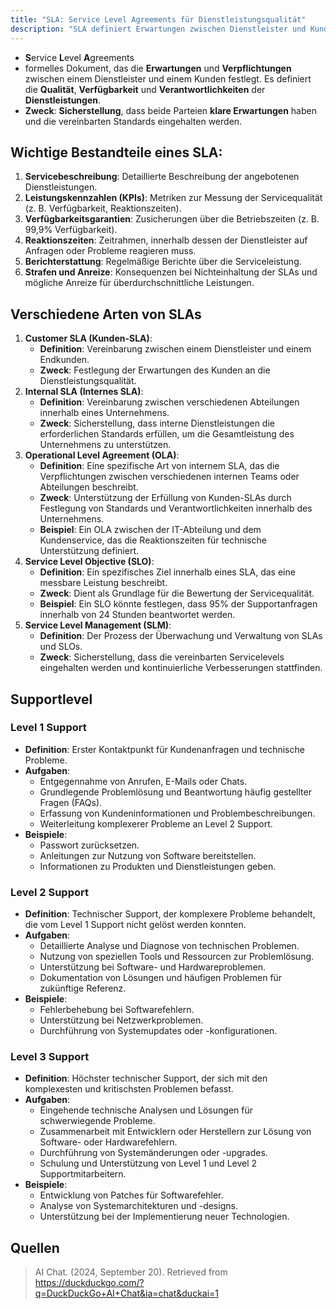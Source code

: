 ```yaml
---
title: "SLA: Service Level Agreements für Dienstleistungsqualität"
description: "SLA definiert Erwartungen zwischen Dienstleister und Kunde. KPIs, Verfügbarkeit, Reaktionszeiten. Arten Customer/Internal/OLA; Supportlevel 1-3."
---
```


- **S**ervice **L**evel **A**greements
- formelles Dokument, das die **Erwartungen** und **Verpflichtungen** zwischen einem Dienstleister und einem Kunden festlegt. Es definiert die **Qualität**, **Verfügbarkeit** und **Verantwortlichkeiten** der **Dienstleistungen**.
- **Zweck**: **Sicherstellung**, dass beide Parteien **klare Erwartungen** haben und die vereinbarten Standards eingehalten werden.

## Wichtige Bestandteile eines SLA:
1. **Servicebeschreibung**: Detaillierte Beschreibung der angebotenen Dienstleistungen.
2. **Leistungskennzahlen (KPIs)**: Metriken zur Messung der Servicequalität (z. B. Verfügbarkeit, Reaktionszeiten).
3. **Verfügbarkeitsgarantien**: Zusicherungen über die Betriebszeiten (z. B. 99,9% Verfügbarkeit).
4. **Reaktionszeiten**: Zeitrahmen, innerhalb dessen der Dienstleister auf Anfragen oder Probleme reagieren muss.
5. **Berichterstattung**: Regelmäßige Berichte über die Serviceleistung.
6. **Strafen und Anreize**: Konsequenzen bei Nichteinhaltung der SLAs und mögliche Anreize für überdurchschnittliche Leistungen.

## Verschiedene Arten von SLAs
1. **Customer SLA (Kunden-SLA)**:
   - **Definition**: Vereinbarung zwischen einem Dienstleister und einem Endkunden.
   - **Zweck**: Festlegung der Erwartungen des Kunden an die Dienstleistungsqualität.
2. **Internal SLA (Internes SLA)**:
   - **Definition**: Vereinbarung zwischen verschiedenen Abteilungen innerhalb eines Unternehmens.
   - **Zweck**: Sicherstellung, dass interne Dienstleistungen die erforderlichen Standards erfüllen, um die Gesamtleistung des Unternehmens zu unterstützen.
3. **Operational Level Agreement (OLA)**:
   - **Definition**: Eine spezifische Art von internem SLA, das die Verpflichtungen zwischen verschiedenen internen Teams oder Abteilungen beschreibt.
   - **Zweck**: Unterstützung der Erfüllung von Kunden-SLAs durch Festlegung von Standards und Verantwortlichkeiten innerhalb des Unternehmens.
   - **Beispiel**: Ein OLA zwischen der IT-Abteilung und dem Kundenservice, das die Reaktionszeiten für technische Unterstützung definiert.
4. **Service Level Objective (SLO)**:
   - **Definition**: Ein spezifisches Ziel innerhalb eines SLA, das eine messbare Leistung beschreibt.
   - **Zweck**: Dient als Grundlage für die Bewertung der Servicequalität.
   - **Beispiel**: Ein SLO könnte festlegen, dass 95% der Supportanfragen innerhalb von 24 Stunden beantwortet werden.
5. **Service Level Management (SLM)**:
   - **Definition**: Der Prozess der Überwachung und Verwaltung von SLAs und SLOs.
   - **Zweck**: Sicherstellung, dass die vereinbarten Servicelevels eingehalten werden und kontinuierliche Verbesserungen stattfinden.

## Supportlevel
### Level 1 Support
- **Definition**: Erster Kontaktpunkt für Kundenanfragen und technische Probleme.
- **Aufgaben**:
  - Entgegennahme von Anrufen, E-Mails oder Chats.
  - Grundlegende Problemlösung und Beantwortung häufig gestellter Fragen (FAQs).
  - Erfassung von Kundeninformationen und Problembeschreibungen.
  - Weiterleitung komplexerer Probleme an Level 2 Support.
- **Beispiele**:
  - Passwort zurücksetzen.
  - Anleitungen zur Nutzung von Software bereitstellen.
  - Informationen zu Produkten und Dienstleistungen geben.

### Level 2 Support
- **Definition**: Technischer Support, der komplexere Probleme behandelt, die vom Level 1 Support nicht gelöst werden konnten.
- **Aufgaben**:
  - Detaillierte Analyse und Diagnose von technischen Problemen.
  - Nutzung von speziellen Tools und Ressourcen zur Problemlösung.
  - Unterstützung bei Software- und Hardwareproblemen.
  - Dokumentation von Lösungen und häufigen Problemen für zukünftige Referenz.
- **Beispiele**:
  - Fehlerbehebung bei Softwarefehlern.
  - Unterstützung bei Netzwerkproblemen.
  - Durchführung von Systemupdates oder -konfigurationen.

### Level 3 Support
- **Definition**: Höchster technischer Support, der sich mit den komplexesten und kritischsten Problemen befasst.
- **Aufgaben**:
  - Eingehende technische Analysen und Lösungen für schwerwiegende Probleme.
  - Zusammenarbeit mit Entwicklern oder Herstellern zur Lösung von Software- oder Hardwarefehlern.
  - Durchführung von Systemänderungen oder -upgrades.
  - Schulung und Unterstützung von Level 1 und Level 2 Supportmitarbeitern.
- **Beispiele**:
  - Entwicklung von Patches für Softwarefehler.
  - Analyse von Systemarchitekturen und -designs.
  - Unterstützung bei der Implementierung neuer Technologien.

## Quellen
> AI Chat. (2024, September 20). Retrieved from https://duckduckgo.com/?q=DuckDuckGo+AI+Chat&ia=chat&duckai=1